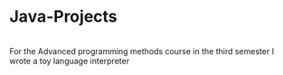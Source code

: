 # Java-Projects
<br/>
For the Advanced programming methods course in the third semester I wrote a toy language interpreter<br/>

